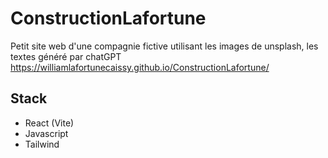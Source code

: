 # ConstructionLafortune
Petit site web d'une compagnie fictive utilisant les images de unsplash, les textes généré par chatGPT
https://williamlafortunecaissy.github.io/ConstructionLafortune/

## Stack
- React (Vite)
- Javascript
- Tailwind
